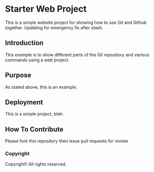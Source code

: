 # Starter Web Project

This is a simple website project for showing how to use Git and Github together. Updating for emergency fix after stash.

## Introduction

This example is to show different parts of the Git repository and various commands using a web project.

## Purpose

As stated above, this is an example.

## Deployment

This is a simple project, bleh.

## How To Contribute

Please fork this repository then issue pull requests for review

### Copyright

Copyright!! All rights reserved.
